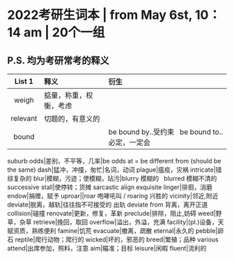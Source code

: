 # 2022考研生词本 | from May 6st, 10：14 am | 20个一组
## P.S. 均为考研常考的释义
List 1|释义|衍生
:-:|:-|:-
weigh|掂量，称重，权衡，考虑
relevant|切题的，有意义的
bound||be bound by..受约束  &nbsp;  be bound to..必定，一定会
suburb
odds|差别，不平等，几率|be odds at = be different from (should be the same)
dash|猛冲，冲撞，匆忙|名词，动词
plague|瘟疫，灾祸
intricate|错综复杂的
blur|模糊，污迹；使模糊，玷污|blurry 模糊的 &nbsp; blurred 模糊不清的
successive
stall|使停转；货摊
sarcastic
align
exquisite
linger|徘徊，消磨
endow|捐赠，赋予
uproar||roar 咆哮吼叫 / roaring 兴胜的
vicinity|邻近,附近
deviate|脱离，越轨|往往指不可接受的 出轨 deviate from 背离，离开正道
collision|碰撞
renovate|更新，修复，革新
preclude|排除，阻止,妨碍
weed|野草，杂草
retrieve|挽回，取回
overflow|溢出，外溢，充满
facility|(pl.)设备，天赋资质，熟练便利
famine|饥荒
evacuate|撤离，疏散
eternal|永久的
pebble|卵石
reptile|爬行动物；爬行的
wicked|坏的，邪恶的
breed|繁殖；品种
various
attend|出席参加，照料，注意
aim|瞄准；目标
leisure|闲暇
fluent|流利的






